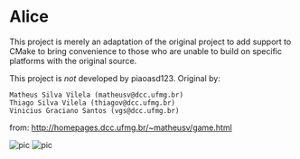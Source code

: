 Alice
=====
This project is merely an adaptation of the original project
to add support to CMake to bring convenience to those who are
unable to build on specific platforms with the original source.

This project is *not* developed by piaoasd123.
Original by:

    Matheus Silva Vilela (matheusv@dcc.ufmg.br)
    Thiago Silva Vilela (thiagov@dcc.ufmg.br)
    Vinicius Graciano Santos (vgs@dcc.ufmg.br)

from:
http://homepages.dcc.ufmg.br/~matheusv/game.html

![pic](https://raw.github.com/piaoasd123/Alice/master/pics/ss1.jpg)
![pic](https://raw.github.com/piaoasd123/Alice/master/pics/ss2.jpg)
